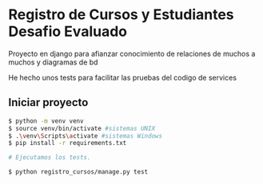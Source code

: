 # Registro de Cursos y Estudiantes Desafio Evaluado

Proyecto en django para afianzar conocimiento de relaciones de muchos a muchos y diagramas de bd

He hecho unos tests para facilitar las pruebas del codigo de services 

## Iniciar proyecto

```bash
$ python -m venv venv
$ source venv/bin/activate #sistemas UNIX
$ .\venv\Scripts\activate #sistemas Windows
$ pip install -r requirements.txt

# Ejecutamos los tests.

$ python registro_cursos/manage.py test
```